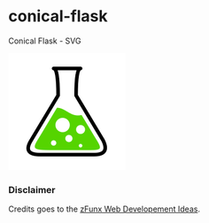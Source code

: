 # conical-flask

Conical Flask - SVG

![UMA Labs Conical Flask](./conical-flask.png)

### Disclaimer

Credits goes to the [zFunx Web Developement Ideas][1].

[1]: https://www.youtube.com/watch?v=Slu6GNcTPn8
